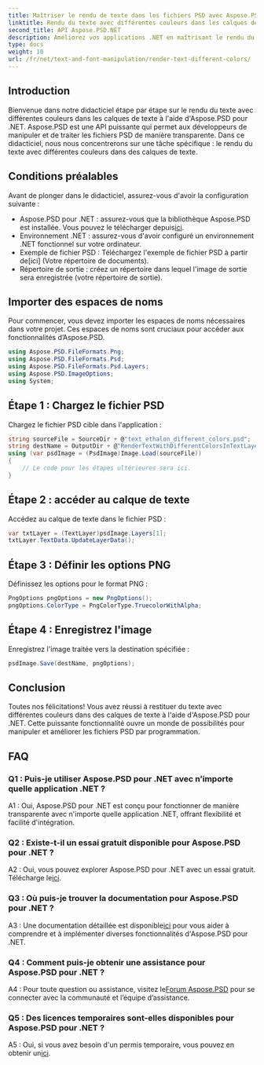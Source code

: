 ```yaml
---
title: Maîtriser le rendu de texte dans les fichiers PSD avec Aspose.PSD pour .NET
linktitle: Rendu du texte avec différentes couleurs dans les calques de texte
second_title: API Aspose.PSD.NET
description: Améliorez vos applications .NET en maîtrisant le rendu du texte avec diverses couleurs dans les fichiers PSD à l'aide d'Aspose.PSD. Élevez vos capacités de conception sans effort.
type: docs
weight: 10
url: /fr/net/text-and-font-manipulation/render-text-different-colors/
---
```

## Introduction
Bienvenue dans notre didacticiel étape par étape sur le rendu du texte avec différentes couleurs dans les calques de texte à l'aide d'Aspose.PSD pour .NET. Aspose.PSD est une API puissante qui permet aux développeurs de manipuler et de traiter les fichiers PSD de manière transparente. Dans ce didacticiel, nous nous concentrerons sur une tâche spécifique : le rendu du texte avec différentes couleurs dans des calques de texte.
## Conditions préalables
Avant de plonger dans le didacticiel, assurez-vous d'avoir la configuration suivante :
-  Aspose.PSD pour .NET : assurez-vous que la bibliothèque Aspose.PSD est installée. Vous pouvez le télécharger depuis[ici](https://releases.aspose.com/psd/net/).
- Environnement .NET : assurez-vous d'avoir configuré un environnement .NET fonctionnel sur votre ordinateur.
-  Exemple de fichier PSD : Téléchargez l'exemple de fichier PSD à partir de[ici] (Votre répertoire de documents).
- Répertoire de sortie : créez un répertoire dans lequel l'image de sortie sera enregistrée (votre répertoire de sortie).
## Importer des espaces de noms
Pour commencer, vous devez importer les espaces de noms nécessaires dans votre projet. Ces espaces de noms sont cruciaux pour accéder aux fonctionnalités d’Aspose.PSD.
```csharp
using Aspose.PSD.FileFormats.Png;
using Aspose.PSD.FileFormats.Psd;
using Aspose.PSD.FileFormats.Psd.Layers;
using Aspose.PSD.ImageOptions;
using System;
```
## Étape 1 : Chargez le fichier PSD
Chargez le fichier PSD cible dans l'application :
```csharp
string sourceFile = SourceDir + @"text_ethalon_different_colors.psd";
string destName = OutputDir + @"RenderTextWithDifferentColorsInTextLayer_out.png";
using (var psdImage = (PsdImage)Image.Load(sourceFile))
{
    // Le code pour les étapes ultérieures sera ici.
}
```
## Étape 2 : accéder au calque de texte
Accédez au calque de texte dans le fichier PSD :
```csharp
var txtLayer = (TextLayer)psdImage.Layers[1];
txtLayer.TextData.UpdateLayerData();
```
## Étape 3 : Définir les options PNG
Définissez les options pour le format PNG :
```csharp
PngOptions pngOptions = new PngOptions();
pngOptions.ColorType = PngColorType.TruecolorWithAlpha;
```
## Étape 4 : Enregistrez l'image
Enregistrez l'image traitée vers la destination spécifiée :
```csharp
psdImage.Save(destName, pngOptions);
```
## Conclusion

Toutes nos félicitations! Vous avez réussi à restituer du texte avec différentes couleurs dans des calques de texte à l'aide d'Aspose.PSD pour .NET. Cette puissante fonctionnalité ouvre un monde de possibilités pour manipuler et améliorer les fichiers PSD par programmation.

## FAQ

### Q1 : Puis-je utiliser Aspose.PSD pour .NET avec n’importe quelle application .NET ?

A1 : Oui, Aspose.PSD pour .NET est conçu pour fonctionner de manière transparente avec n'importe quelle application .NET, offrant flexibilité et facilité d'intégration.

### Q2 : Existe-t-il un essai gratuit disponible pour Aspose.PSD pour .NET ?

 A2 : Oui, vous pouvez explorer Aspose.PSD pour .NET avec un essai gratuit. Télécharge le[ici](https://releases.aspose.com/).

### Q3 : Où puis-je trouver la documentation pour Aspose.PSD pour .NET ?

 A3 : Une documentation détaillée est disponible[ici](https://reference.aspose.com/psd/net/) pour vous aider à comprendre et à implémenter diverses fonctionnalités d'Aspose.PSD pour .NET.

### Q4 : Comment puis-je obtenir une assistance pour Aspose.PSD pour .NET ?

 A4 : Pour toute question ou assistance, visitez le[Forum Aspose.PSD](https://forum.aspose.com/c/psd/34) pour se connecter avec la communauté et l’équipe d’assistance.

### Q5 : Des licences temporaires sont-elles disponibles pour Aspose.PSD pour .NET ?

 A5 : Oui, si vous avez besoin d'un permis temporaire, vous pouvez en obtenir un[ici](https://purchase.aspose.com/temporary-license/).